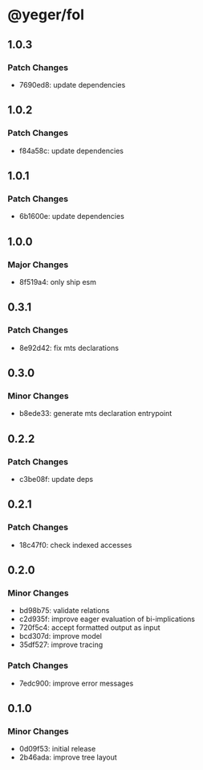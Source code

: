 # @yeger/fol

## 1.0.3

### Patch Changes

- 7690ed8: update dependencies

## 1.0.2

### Patch Changes

- f84a58c: update dependencies

## 1.0.1

### Patch Changes

- 6b1600e: update dependencies

## 1.0.0

### Major Changes

- 8f519a4: only ship esm

## 0.3.1

### Patch Changes

- 8e92d42: fix mts declarations

## 0.3.0

### Minor Changes

- b8ede33: generate mts declaration entrypoint

## 0.2.2

### Patch Changes

- c3be08f: update deps

## 0.2.1

### Patch Changes

- 18c47f0: check indexed accesses

## 0.2.0

### Minor Changes

- bd98b75: validate relations
- c2d935f: improve eager evaluation of bi-implications
- 720f5c4: accept formatted output as input
- bcd307d: improve model
- 35df527: improve tracing

### Patch Changes

- 7edc900: improve error messages

## 0.1.0

### Minor Changes

- 0d09f53: initial release
- 2b46ada: improve tree layout
